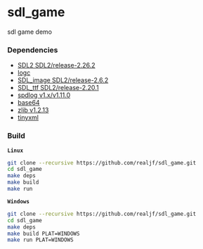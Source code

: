 # sdl_game

sdl game demo

### Dependencies

- [SDL2 SDL2/release-2.26.2](https://github.com/libsdl-org/SDL/tree/SDL2)
- [logc](https://github.com/realjf/logc.git)
- [SDL_image SDL2/release-2.6.2](https://github.com/libsdl-org/SDL_image.git)
- [SDL_ttf SDL2/release-2.20.1](https://github.com/libsdl-org/SDL_ttf.git)
- [spdlog v1.x/v1.11.0](https://github.com/gabime/spdlog.git)
- [base64](https://github.com/ReneNyffenegger/cpp-base64.git)
- [zlib v1.2.13](https://github.com/madler/zlib.git)
- [tinyxml](https://github.com/realjf/tinyxml.git)

### Build

**`Linux`**

```sh
git clone --recursive https://github.com/realjf/sdl_game.git
cd sdl_game
make deps
make build
make run
```

**`Windows`**

```sh
git clone --recursive https://github.com/realjf/sdl_game.git
cd sdl_game
make deps
make build PLAT=WINDOWS
make run PLAT=WINDOWS

```
